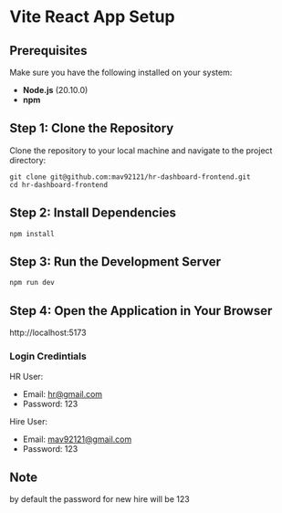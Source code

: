 # Vite React App Setup

## Prerequisites

Make sure you have the following installed on your system:

- **Node.js** (20.10.0)
- **npm**

## Step 1: Clone the Repository

Clone the repository to your local machine and navigate to the project directory:

```
git clone git@github.com:mav92121/hr-dashboard-frontend.git
cd hr-dashboard-frontend
```

## Step 2: Install Dependencies

```
npm install
```
## Step 3: Run the Development Server
```
npm run dev
```

## Step 4: Open the Application in Your Browser
http://localhost:5173

### Login Credintials 
HR User:
 - Email: hr@gmail.com
 - Password: 123

Hire User:
 - Email: mav92121@gmail.com
 - Password: 123

## Note 
by default the password for new hire will be 123


